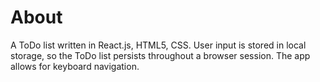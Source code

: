 # About

A ToDo list written in React.js, HTML5, CSS.
User input is stored in local storage, so the ToDo  list persists throughout a browser session.
The app allows for keyboard navigation.
